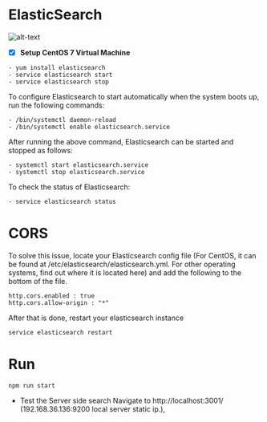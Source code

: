 # ElasticSearch

![alt-text](https://www.clearscale.com/blog/content/images/2018/06/Live-Sync-from-MySQL-to-AWS-ElasticSearch---2.png)


- [x] **Setup CentOS 7 Virtual Machine**

```
- yum install elasticsearch
- service elasticsearch start
- service elasticsearch stop
```
To configure Elasticsearch to start automatically when the system boots up, run the following commands:
```
- /bin/systemctl daemon-reload
- /bin/systemctl enable elasticsearch.service
```
After running the above command, Elasticsearch can be started and stopped as follows:
```
- systemctl start elasticsearch.service
- systemctl stop elasticsearch.service
```
To check the status of Elasticsearch:
```
- service elasticsearch status
```
# CORS
To solve this issue, locate your Elasticsearch config file (For CentOS, it can be found at /etc/elasticsearch/elasticsearch.yml. For other operating systems, find out where it is located here) and add the following to the bottom of the file.
```
http.cors.enabled : true
http.cors.allow-origin : "*"
```
After that is done, restart your elasticsearch instance
```
service elasticsearch restart
```

# Run
```
npm run start
```
- Test the Server side search Navigate to http://localhost:3001/ (192.168.36.136:9200 local server static ip.),
